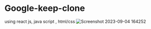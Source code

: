 # Google-keep-clone
using react js, java script , html/css
![Screenshot 2023-09-04 164252](https://github.com/dhwani-patel07/Google-keep-clone/assets/112416765/9ff930e9-de10-48a2-9f4d-016a4cc1644c)

